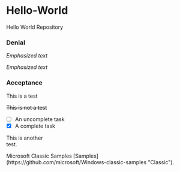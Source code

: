 # Hello-World
Hello World Repository

### Denial ###

_Emphasized text_ 

*Emphasized text*

### Acceptance ###

This is a test

~~This is not a test~~

- [ ] An uncomplete task
- [x] A complete task

<p>This is another<br>test.</p>

<p>Microsoft Classic Samples [Samples](https://github.com/microsoft/Windows-classic-samples "Classic").</p>
